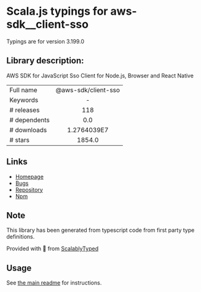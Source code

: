 
# Scala.js typings for aws-sdk__client-sso

Typings are for version 3.199.0

## Library description:
AWS SDK for JavaScript Sso Client for Node.js, Browser and React Native

|                    |                 |
| ------------------ | :-------------: |
| Full name          | @aws-sdk/client-sso |
| Keywords           | - |
| # releases         | 118 |
| # dependents       | 0.0 |
| # downloads        | 1.2764039E7 |
| # stars            | 1854.0 |

## Links
- [Homepage](https://github.com/aws/aws-sdk-js-v3/tree/main/clients/client-sso)
- [Bugs](https://github.com/aws/aws-sdk-js-v3/issues)
- [Repository](https://github.com/aws/aws-sdk-js-v3)
- [Npm](https://www.npmjs.com/package/%40aws-sdk%2Fclient-sso)
    


## Note
This library has been generated from typescript code from first party type definitions.

Provided with :purple_heart: from [ScalablyTyped](https://github.com/oyvindberg/ScalablyTyped)

## Usage
See [the main readme](../../readme.md) for instructions.


